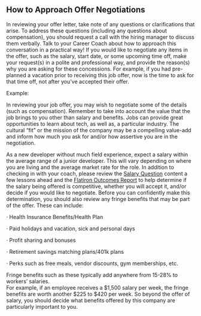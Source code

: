 ## How to Approach Offer Negotiations

In reviewing your offer letter, take note of any questions or clarifications that arise. To address these questions (including any questions about compensation), you should request a call with the hiring manager to discuss them verbally. Talk to your Career Coach about how to approach this conversation in a practical way! If you would like to negotiate any items in the offer, such as the salary, start date, or some upcoming time off, make your request(s) in a polite and professional way, and provide the reason(s) why you are asking for these concessions. For example, if you had pre-planned a vacation prior to receiving this job offer, now is the time to ask for that time off, not after you’ve accepted their offer.
 
Example:

In reviewing your job offer, you may wish to negotiate some of the details (such as compensation). Remember to take into account the value that the job brings to you other than salary and benefits. Jobs can provide great opportunities to learn about tech, as well as, a particular industry. The cultural “fit”  or the mission of the company may be a compelling value-add and inform how much you ask for and/or how assertive you are in the negotiation. 

As a new developer without much field experience, expect a salary within the average range of a junior developer. This will vary depending on where you are living and the average market rate for the role. In addition to checking in with your coach, please review the [Salary Question](https://learn.co/tracks/career-prep/career-prep/job-offers/the-salary-question) content a few lessons ahead and the [Flatiron Outcomes Report](https://flatironschool.com/outcomes/) to help determine if the salary being offered is competitive, whether you will accept it, and/or decide if you would like to negotiate. Before you can confidently make this determination, you should also review any fringe benefits that may be part of the offer.  These can include:
 
·   	Health Insurance Benefits/Health Plan

·   	Paid holidays and vacation, sick and personal days

·   	Profit sharing and bonuses

·   	Retirement savings matching plans/401k plans

·   	Perks such as free meals, vendor discounts, gym memberships, etc.
 
Fringe benefits such as these typically add anywhere from 15-28% to workers’ salaries.	
For example, if an employee receives a $1,500 salary per week, the fringe benefits are worth another $225 to $420 per week.  So beyond the offer of salary, you should decide what benefits offered by this company are particularly important to you.
